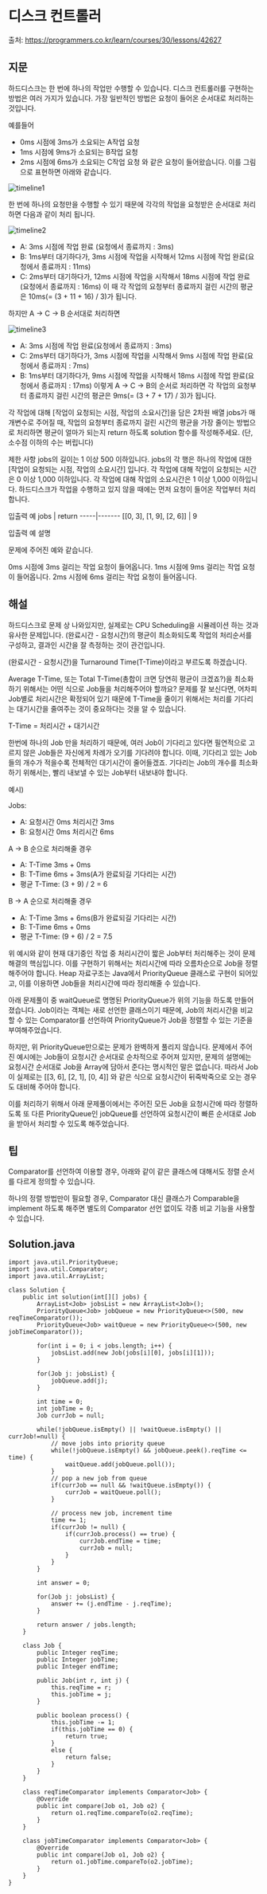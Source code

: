 # 디스크 컨트롤러

출처: https://programmers.co.kr/learn/courses/30/lessons/42627

## 지문

하드디스크는 한 번에 하나의 작업만 수행할 수 있습니다. 디스크 컨트롤러를 구현하는 방법은 여러 가지가 있습니다. 가장 일반적인 방법은 요청이 들어온 순서대로 처리하는 것입니다.

예를들어

- 0ms 시점에 3ms가 소요되는 A작업 요청
- 1ms 시점에 9ms가 소요되는 B작업 요청
- 2ms 시점에 6ms가 소요되는 C작업 요청
와 같은 요청이 들어왔습니다. 이를 그림으로 표현하면 아래와 같습니다.

![timeline1](https://grepp-programmers.s3.amazonaws.com/files/production/b68eb5cec6/38dc6a53-2d21-4c72-90ac-f059729c51d5.png)

한 번에 하나의 요청만을 수행할 수 있기 때문에 각각의 작업을 요청받은 순서대로 처리하면 다음과 같이 처리 됩니다.

![timeline2](https://grepp-programmers.s3.amazonaws.com/files/production/5e677b4646/90b91fde-cac4-42c1-98b8-8f8431c52dcf.png)

- A: 3ms 시점에 작업 완료 (요청에서 종료까지 : 3ms)
- B: 1ms부터 대기하다가, 3ms 시점에 작업을 시작해서 12ms 시점에 작업 완료(요청에서 종료까지 : 11ms)
- C: 2ms부터 대기하다가, 12ms 시점에 작업을 시작해서 18ms 시점에 작업 완료(요청에서 종료까지 : 16ms)
이 때 각 작업의 요청부터 종료까지 걸린 시간의 평균은 10ms(= (3 + 11 + 16) / 3)가 됩니다.

하지만 A → C → B 순서대로 처리하면

![timeline3](https://grepp-programmers.s3.amazonaws.com/files/production/9eb7c5a6f1/a6cff04d-86bb-4b5b-98bf-6359158940ac.png)

- A: 3ms 시점에 작업 완료(요청에서 종료까지 : 3ms)
- C: 2ms부터 대기하다가, 3ms 시점에 작업을 시작해서 9ms 시점에 작업 완료(요청에서 종료까지 : 7ms)
- B: 1ms부터 대기하다가, 9ms 시점에 작업을 시작해서 18ms 시점에 작업 완료(요청에서 종료까지 : 17ms)
이렇게 A → C → B의 순서로 처리하면 각 작업의 요청부터 종료까지 걸린 시간의 평균은 9ms(= (3 + 7 + 17) / 3)가 됩니다.

각 작업에 대해 [작업이 요청되는 시점, 작업의 소요시간]을 담은 2차원 배열 jobs가 매개변수로 주어질 때, 작업의 요청부터 종료까지 걸린 시간의 평균을 가장 줄이는 방법으로 처리하면 평균이 얼마가 되는지 return 하도록 solution 함수를 작성해주세요. (단, 소수점 이하의 수는 버립니다)

제한 사항
jobs의 길이는 1 이상 500 이하입니다.
jobs의 각 행은 하나의 작업에 대한 [작업이 요청되는 시점, 작업의 소요시간] 입니다.
각 작업에 대해 작업이 요청되는 시간은 0 이상 1,000 이하입니다.
각 작업에 대해 작업의 소요시간은 1 이상 1,000 이하입니다.
하드디스크가 작업을 수행하고 있지 않을 때에는 먼저 요청이 들어온 작업부터 처리합니다.

입출력 예
jobs | return
-----|-------
[[0, 3], [1, 9], [2, 6]] | 9

입출력 예 설명

문제에 주어진 예와 같습니다.

0ms 시점에 3ms 걸리는 작업 요청이 들어옵니다.
1ms 시점에 9ms 걸리는 작업 요청이 들어옵니다.
2ms 시점에 6ms 걸리는 작업 요청이 들어옵니다.

## 해설

하드디스크로 문제 상 나와있지만, 실제로는 CPU Scheduling을 시뮬레이션 하는 것과 유사한 문제입니다. (완료시간 - 요청시간)의 평균이 최소화되도록 작업의 처리순서를 구성하고, 결과인 시간을 잘 측정하는 것이 관건입니다.

(완료시간 - 요청시간)을 Turnaround Time(T-Time)이라고 부르도록 하겠습니다.

Average T-Time, 또는 Total T-Time(총합이 크면 당연히 평균이 크겠죠?)을 최소화하기 위해서는 어떤 식으로 Job들을 처리해주어야 할까요? 문제를 잘 보신다면, 어차피 Job별로 처리시간은 확정되어 있기 때문에 T-Time을 줄이기 위해서는 처리를 기다리는 대기시간을 줄여주는 것이 중요하다는 것을 알 수 있습니다.

T-Time = 처리시간 + 대기시간

한번에 하나의 Job 만을 처리하기 때문에, 여러 Job이 기다리고 있다면 필연적으로 고르지 않은 Job들은 자신에게 차례가 오기를 기다려야 합니다. 이때, 기다리고 있는 Job들의 개수가 적을수록 전체적인 대기시간이 줄어들겠죠. 기다리는 Job의 개수를 최소화하기 위해서는, 빨리 내보낼 수 있는 Job부터 내보내야 합니다.

예시)

Jobs:
  - A: 요청시간 0ms 처리시간 3ms
  - B: 요청시간 0ms 처리시간 6ms

A -> B 순으로 처리해줄 경우
  - A: T-Time 3ms + 0ms
  - B: T-Time 6ms + 3ms(A가 완료되길 기다리는 시간)
  - 평균 T-Time: (3 + 9) / 2 = 6

B -> A 순으로 처리해줄 경우
  - A: T-Time 3ms + 6ms(B가 완료되길 기다리는 시간)
  - B: T-Time 6ms + 0ms
  - 평균 T-Time: (9 + 6) / 2 = 7.5

위 예시와 같이 현재 대기중인 작업 중 처리시간이 짧은 Job부터 처리해주는 것이 문제 해결의 핵심입니다. 이를 구현하기 위해서는 처리시간에 따라 오름차순으로 Job을 정렬해주어야 합니다. Heap 자료구조는 Java에서 PriorityQueue 클래스로 구현이 되어있고, 이를 이용하면 Job들을 처리시간에 따라 정리해줄 수 있습니다.

아래 문제풀이 중 waitQueue로 명명된 PriorityQueue가 위의 기능을 하도록 만들어졌습니다. Job이라는 객체는 새로 선언한 클래스이기 때문에, Job의 처리시간을 비교할 수 있는 Comparator를 선언하여 PriorityQueue가 Job을 정렬할 수 있는 기준을 부여해주었습니다.

하지만, 위 PriorityQueue만으로는 문제가 완벽하게 풀리지 않습니다. 문제에서 주어진 예시에는 Job들이 요청시간 순서대로 순차적으로 주어져 있지만, 문제의 설명에는 요청시간 순서대로 Job을 Array에 담아서 준다는 명시적인 말은 없습니다. 따라서 Job이 실제로는 [[3, 6], [2, 1], [0, 4]] 와 같은 식으로 요청시간이 뒤죽박죽으로 오는 경우도 대비해 주어야 합니다.

이를 처리하기 위해서 아래 문제풀이에서는 주어진 모든 Job을 요청시간에 따라 정렬하도록 또 다른 PriorityQueue인 jobQueue를 선언하여 요청시간이 빠른 순서대로 Job을 받아서 처리할 수 있도록 해주었습니다.

## 팁

Comparator를 선언하여 이용할 경우, 아래와 같이 같은 클래스에 대해서도 정렬 순서를 다르게 정의할 수 있습니다.

하나의 정렬 방법만이 필요할 경우, Comparator 대신 클래스가 Comparable을 implement 하도록 해주면 별도의 Comparator 선언 없이도 각종 비교 기능을 사용할 수 있습니다.

## Solution.java
~~~
import java.util.PriorityQueue;
import java.util.Comparator;
import java.util.ArrayList;

class Solution {
    public int solution(int[][] jobs) {
        ArrayList<Job> jobsList = new ArrayList<Job>();
        PriorityQueue<Job> jobQueue = new PriorityQueue<>(500, new reqTimeComparator());
        PriorityQueue<Job> waitQueue = new PriorityQueue<>(500, new jobTimeComparator());

        for(int i = 0; i < jobs.length; i++) {
            jobsList.add(new Job(jobs[i][0], jobs[i][1]));
        }

        for(Job j: jobsList) {
            jobQueue.add(j);
        }

        int time = 0;
        int jobTime = 0;
        Job currJob = null;

        while(!jobQueue.isEmpty() || !waitQueue.isEmpty() || currJob!=null) {
            // move jobs into priority queue
            while(!jobQueue.isEmpty() && jobQueue.peek().reqTime <= time) {
                waitQueue.add(jobQueue.poll());
            }
            // pop a new job from queue
            if(currJob == null && !waitQueue.isEmpty()) {
                currJob = waitQueue.poll();
            }

            // process new job, increment time
            time += 1;
            if(currJob != null) {
                if(currJob.process() == true) {
                    currJob.endTime = time;
                    currJob = null;
                }
            }
        }

        int answer = 0;

        for(Job j: jobsList) {
            answer += (j.endTime - j.reqTime);
        }

        return answer / jobs.length;
    }

    class Job {
        public Integer reqTime;
        public Integer jobTime;
        public Integer endTime;

        public Job(int r, int j) {
            this.reqTime = r;
            this.jobTime = j;
        }

        public boolean process() {
            this.jobTime -= 1;
            if(this.jobTime == 0) {
                return true;
            }
            else {
                return false;
            }
        }
    }

    class reqTimeComparator implements Comparator<Job> {
        @Override
        public int compare(Job o1, Job o2) {
            return o1.reqTime.compareTo(o2.reqTime);
        }
    }

    class jobTimeComparator implements Comparator<Job> {
        @Override
        public int compare(Job o1, Job o2) {
            return o1.jobTime.compareTo(o2.jobTime);
        }
    }
}
~~~
